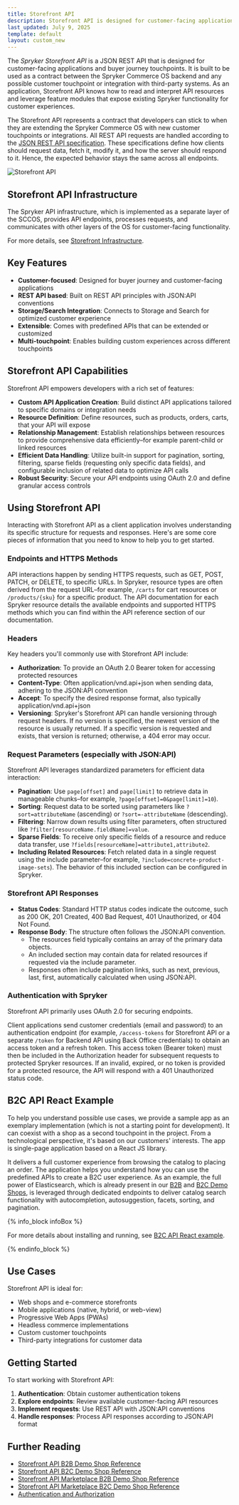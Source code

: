 ```yaml
---
title: Storefront API
description: Storefront API is designed for customer-facing applications and buyer journey touchpoints with REST API and JSON:API conventions.
last_updated: July 9, 2025
template: default
layout: custom_new
---
```


The *Spryker Storefront API* is a JSON REST API that is designed for customer-facing applications and buyer journey touchpoints. It is built to be used as a contract between the Spryker Commerce OS backend and any possible customer touchpoint or integration with third-party systems. As an application, Storefront API knows how to read and interpret API resources and leverage feature modules that expose existing Spryker functionality for customer experiences.

The Storefront API represents a contract that developers can stick to when they are extending the Spryker Commerce OS with new customer touchpoints or integrations. All REST API requests are handled according to the [JSON REST API specification](https://jsonapi.org/). These specifications define how clients should request data, fetch it, modify it, and how the server should respond to it. Hence, the expected behavior stays the same across all endpoints.

![Storefront API](https://spryker.s3.eu-central-1.amazonaws.com/docs/Glue+API/Glue+REST+API/glue-rest-api.jpg)

## Storefront API Infrastructure

The Spryker API infrastructure, which is implemented as a separate layer of the SCCOS, provides API endpoints, processes requests, and communicates with other layers of the OS for customer-facing functionality.

For more details, see [Storefront Infrastructure](/docs/dg/dev/glue-api/latest/rest-api/glue-infrastructure.html).

## Key Features

- **Customer-focused**: Designed for buyer journey and customer-facing applications
- **REST API based**: Built on REST API principles with JSON:API conventions
- **Storage/Search Integration**: Connects to Storage and Search for optimized customer experience
- **Extensible**: Comes with predefined APIs that can be extended or customized
- **Multi-touchpoint**: Enables building custom experiences across different touchpoints

## Storefront API Capabilities

Storefront API empowers developers with a rich set of features:

- **Custom API Application Creation**: Build distinct API applications tailored to specific domains or integration needs
- **Resource Definition**: Define resources, such as products, orders, carts, that your API will expose
- **Relationship Management**: Establish relationships between resources to provide comprehensive data efficiently–for example parent-child or linked resources
- **Efficient Data Handling**: Utilize built-in support for pagination, sorting, filtering, sparse fields (requesting only specific data fields), and configurable inclusion of related data to optimize API calls
- **Robust Security**: Secure your API endpoints using OAuth 2.0 and define granular access controls

## Using Storefront API

Interacting with Storefront API as a client application involves understanding its specific structure for requests and responses. Here's are some core pieces of information that you need to know to help you to get started.

### Endpoints and HTTPS Methods

API interactions happen by sending HTTPS requests, such as GET, POST, PATCH, or DELETE, to specific URLs. In Spryker, resource types are often derived from the request URL–for example, `/carts` for cart resources or `/products/{sku}` for a specific product. The API documentation for each Spryker resource details the available endpoints and supported HTTPS methods which you can find within the API reference section of our documentation.

### Headers

Key headers you'll commonly use with Storefront API include:
- **Authorization**: To provide an OAuth 2.0 Bearer token for accessing protected resources
- **Content-Type**: Often application/vnd.api+json when sending data, adhering to the JSON:API convention
- **Accept**: To specify the desired response format, also typically application/vnd.api+json
- **Versioning**: Spryker's Storefront API can handle versioning through request headers. If no version is specified, the newest version of the resource is usually returned. If a specific version is requested and exists, that version is returned; otherwise, a 404 error may occur.

### Request Parameters (especially with JSON:API)

Storefront API leverages standardized parameters for efficient data interaction:
- **Pagination**: Use `page[offset]` and `page[limit]` to retrieve data in manageable chunks–for example, `?page[offset]=0&page[limit]=10`).
- **Sorting**: Request data to be sorted using parameters like `?sort=attributeName` (ascending) or `?sort=-attributeName` (descending).
- **Filtering**: Narrow down results using filter parameters, often structured like `?filter[resourceName.fieldName]=value`.
- **Sparse Fields**: To receive only specific fields of a resource and reduce data transfer, use `?fields[resourceName]=attribute1,attribute2`.
- **Including Related Resources**: Fetch related data in a single request using the include parameter–for example, `?include=concrete-product-image-sets`). The behavior of this included section can be configured in Spryker.

### Storefront API Responses

- **Status Codes**: Standard HTTP status codes indicate the outcome, such as 200 OK, 201 Created, 400 Bad Request, 401 Unauthorized, or 404 Not Found.
- **Response Body**: The structure often follows the JSON:API convention.
  - The resources field typically contains an array of the primary data objects.
  - An included section may contain data for related resources if requested via the include parameter.
  - Responses often include pagination links, such as next, previous, last, first, automatically calculated when using JSON:API.

### Authentication with Spryker

Storefront API primarily uses OAuth 2.0 for securing endpoints.

Client applications send customer credentials (email and password) to an authentication endpoint (for example, `/access-tokens` for Storefront API or a separate `/token` for Backend API using Back Office credentials) to obtain an access token and a refresh token. This access token (Bearer token) must then be included in the Authorization header for subsequent requests to protected Spryker resources. If an invalid, expired, or no token is provided for a protected resource, the API will respond with a 401 Unauthorized status code.

## B2C API React Example

To help you understand possible use cases, we provide a sample app as an exemplary implementation (which is not a starting point for development). It can coexist with a shop as a second touchpoint in the project. From a technological perspective, it's based on our customers' interests. The app is single-page application based on a React JS library.

It delivers a full customer experience from browsing the catalog to placing an order. The application helps you understand how you can use the predefined APIs to create a B2C user experience. As an example, the full power of Elasticsearch, which is already present in our [B2B](/docs/about/all/b2b-suite.html) and [B2C Demo Shops](/docs/about/all/b2c-suite.html), is leveraged through dedicated endpoints to deliver catalog search functionality with autocompletion, autosuggestion, facets, sorting, and pagination.

{% info_block infoBox %}

For more details about installing and running, see [B2C API React example](/docs/dg/dev/glue-api/latest/glue-api-tutorials/b2c-api-react-example/b2c-api-react-example.html).

{% endinfo_block %}

## Use Cases

Storefront API is ideal for:
- Web shops and e-commerce storefronts
- Mobile applications (native, hybrid, or web-view)
- Progressive Web Apps (PWAs)
- Headless commerce implementations
- Custom customer touchpoints
- Third-party integrations for customer data

## Getting Started

To start working with Storefront API:

1. **Authentication**: Obtain customer authentication tokens
2. **Explore endpoints**: Review available customer-facing API resources
3. **Implement requests**: Use REST API with JSON:API conventions
4. **Handle responses**: Process API responses according to JSON:API format

## Further Reading

- [Storefront API B2B Demo Shop Reference](/docs/integrations/spryker-glue-api/api-references/storefront-api/storefront-api-b2b-demo-shop-reference.html)
- [Storefront API B2C Demo Shop Reference](/docs/integrations/spryker-glue-api/api-references/storefront-api/storefront-api-b2c-demo-shop-reference.html)
- [Storefront API Marketplace B2B Demo Shop Reference](/docs/integrations/spryker-glue-api/api-references/storefront-api/storefront-api-marketplace-b2b-demo-shop-reference.html)
- [Storefront API Marketplace B2C Demo Shop Reference](/docs/integrations/spryker-glue-api/api-references/storefront-api/storefront-api-marketplace-b2c-demo-shop-reference.html)
- [Authentication and Authorization](/docs/integrations/spryker-glue-api/authenticating-and-authorization/authenticating-and-authorization.html)
